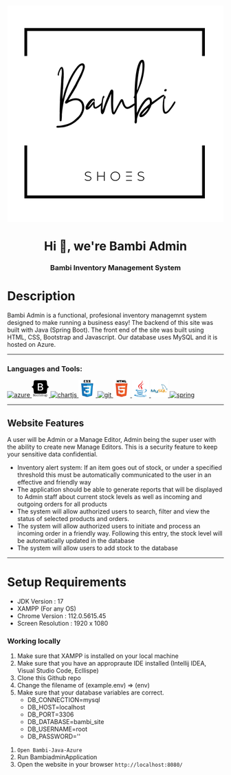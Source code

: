 <div style="background-color: white;">
  <img src="bambi-photos/Bambi_Shoes_Logo_no-bg.png" style="background-color: white;">
</div>
<h1 align="center">Hi 👋, we're Bambi Admin</h1>
<h3 align="center">Bambi Inventory Management System</h3>

<h1>Description</h1>
Bambi Admin is a functional, profesional inventory managemnt system designed to make running a business easy!
The backend of this site was built with Java (Spring Boot). The front end of the site was built using HTML, CSS, Bootstrap and Javascript. Our database uses MySQL and it is hosted on Azure.

-------------------------------------------------------------------------------------------------

<h3 align="left">Languages and Tools:</h3>
<p align="left"> <a href="https://azure.microsoft.com/en-in/" target="_blank" rel="noreferrer"> <img src="https://www.vectorlogo.zone/logos/microsoft_azure/microsoft_azure-icon.svg" alt="azure" width="40" height="40"/> </a> <a href="https://getbootstrap.com" target="_blank" rel="noreferrer"> <img src="https://raw.githubusercontent.com/devicons/devicon/master/icons/bootstrap/bootstrap-plain-wordmark.svg" alt="bootstrap" width="40" height="40"/> </a> <a href="https://www.chartjs.org" target="_blank" rel="noreferrer"> <img src="https://www.chartjs.org/media/logo-title.svg" alt="chartjs" width="40" height="40"/> </a> <a href="https://www.w3schools.com/css/" target="_blank" rel="noreferrer"> <img src="https://raw.githubusercontent.com/devicons/devicon/master/icons/css3/css3-original-wordmark.svg" alt="css3" width="40" height="40"/> </a> <a href="https://git-scm.com/" target="_blank" rel="noreferrer"> <img src="https://www.vectorlogo.zone/logos/git-scm/git-scm-icon.svg" alt="git" width="40" height="40"/> </a> <a href="https://www.w3.org/html/" target="_blank" rel="noreferrer"> <img src="https://raw.githubusercontent.com/devicons/devicon/master/icons/html5/html5-original-wordmark.svg" alt="html5" width="40" height="40"/> </a> <a href="https://www.java.com" target="_blank" rel="noreferrer"> <img src="https://raw.githubusercontent.com/devicons/devicon/master/icons/java/java-original.svg" alt="java" width="40" height="40"/> </a> <a href="https://www.mysql.com/" target="_blank" rel="noreferrer"> <img src="https://raw.githubusercontent.com/devicons/devicon/master/icons/mysql/mysql-original-wordmark.svg" alt="mysql" width="40" height="40"/> </a> <a href="https://spring.io/" target="_blank" rel="noreferrer"> <img src="https://www.vectorlogo.zone/logos/springio/springio-icon.svg" alt="spring" width="40" height="40"/> </a> </p>

-------------------------------------------------------------------------------------------------

<h2>Website Features</h2>
A user will be Admin or a Manage Editor, Admin being the super user with the ability to create new Manage Editors. This is a security feature to keep your sensitive data confidential. 

<ul>
  <li>Inventory alert system: If an item goes out of stock, or under a specified threshold this must be automatically
communicated to the user in an effective and friendly way</li>
  <li>The application should be able to generate reports that will be displayed to Admin staff about current stock
levels as well as incoming and outgoing orders for all products</li>
  <li>The system will allow authorized users to search, filter and view the status of selected products and orders.</li>
  <li>The system will allow authorized users to initiate and process an incoming order in a friendly way. Following
this entry, the stock level will be automatically updated in the database
</li>
  <li>The system will allow users to add stock to the database</li>
</ul>

-------------------------------------------------------------------------------------------------

<h1>Setup Requirements</h1>
<ul>
  <li>JDK Version : 17</li>
  <li>XAMPP (For any OS)</li>
  <li>Chrome Version : 112.0.5615.45</li>
  <li>Screen Resolution : 1920 x 1080</li>
</ul>


<h3>Working locally</h3>
<ol>
  <li>Make sure that XAMPP is installed on your local machine</li>
  <li>Make sure that you have an appropraute IDE installed (Intellij IDEA, Visual Studio Code, Ecllispe)</li>
  <li>Clone this Github repo</li>
  <li>Change the filename of (example.env) => (env)</li>
  <li>
    Make sure that your database variables are correct.
        <ul>
            <li>DB_CONNECTION=mysql</li>
            <li>DB_HOST=localhost</li>
            <li>DB_PORT=3306</li>
            <li>DB_DATABASE=bambi_site</li>
            <li>DB_USERNAME=root</li>
            <li>DB_PASSWORD=''</li>
        </ul>
  </li>
</ol>

1. `Open Bambi-Java-Azure`
2. Run BambiadminApplication
3. Open the website in your browser `http://localhost:8080/`
